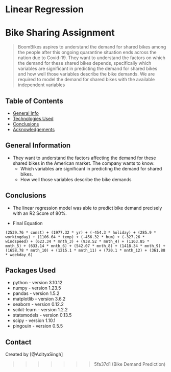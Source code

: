 # Linear Regression

# Bike Sharing Assignment

> BoomBikes aspires to understand the demand for shared bikes among the people after this ongoing quarantine situation ends across the nation due to Covid-19.
They want to understand the factors on which the demand for these shared bikes depends, specifically which variables are significant in predicting the demand for shared bikes and how well those variables describe the bike demands. We are required to model the demand for shared bikes with the available independent variables


## Table of Contents

- [General Info](#general-information)
- [Technologies Used](#technologies-used)
- [Conclusions](#conclusions)
- [Acknowledgements](#acknowledgements)

<!-- You can include any other section that is pertinent to your problem -->

## General Information

* They want to understand the factors affecting the demand for these shared bikes in the American market. The company wants to know:
    * Which variables are significant in predicting the demand for shared bikes.
    * How well those variables describe the bike demands

<!-- You don't have to answer all the questions - just the ones relevant to your project. -->

## Conclusions

-  The linear regression model was able to predict bike demand precisely with an R2 Score of 80%.

- Final Equation
```
(2539.76 * const) + (1977.32 * yr) + (-454.3 * holiday) + (285.9 * workingday) + (1106.64 * temp) + (-456.32 * hum) + (-327.26 * windspeed) + (623.34 * mnth_3) + (938.52 * mnth_4) + (1163.85 * mnth_5) + (633.14 * mnth_6) + (542.07 * mnth_8) + (1418.34 * mnth_9) + (1658.78 * mnth_10) + (1215.1 * mnth_11) + (720.1 * mnth_12) + (361.88 * weekday_6) 
```

<!-- You don't have to answer all the questions - just the ones relevant to your project. -->

## Packages Used

- python - version 3.10.12
- numpy - version 1.23.5
- pandas - version 1.5.2
- matplotlib - version 3.6.2
- seaborn - version 0.12.2
- scikit-learn - version 1.2.2
- statsmodels - version 0.13.5
- scipy - version 1.10.1
- pingouin - version 0.5.5

## Contact

Created by [@AdityaSingh]

<!-- Optional -->
<!-- ## License -->
<!-- This project is open source and available under the [... License](). -->

<!-- You don't have to include all sections - just the one's relevant to your project -->
>>>>>>> 5fa37d1 (Bike Demand Prediction)
